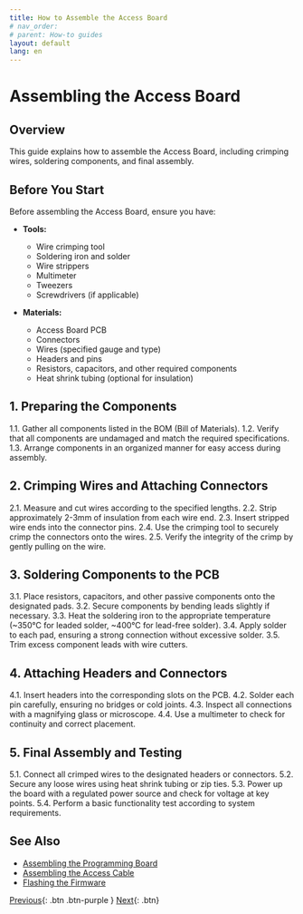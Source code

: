 ```yaml
---
title: How to Assemble the Access Board
# nav_order: 
# parent: How-to guides
layout: default
lang: en
---
```


# Assembling the Access Board

## Overview

This guide explains how to assemble the Access Board, including crimping wires, soldering components, and final assembly.

## Before You Start

Before assembling the Access Board, ensure you have:

* **Tools:**
  * Wire crimping tool
  * Soldering iron and solder
  * Wire strippers
  * Multimeter
  * Tweezers
  * Screwdrivers (if applicable)
  
* **Materials:**
  * Access Board PCB
  * Connectors
  * Wires (specified gauge and type)
  * Headers and pins
  * Resistors, capacitors, and other required components
  * Heat shrink tubing (optional for insulation)

## 1. Preparing the Components

1.1. Gather all components listed in the BOM (Bill of Materials).
1.2. Verify that all components are undamaged and match the required specifications.
1.3. Arrange components in an organized manner for easy access during assembly.

## 2. Crimping Wires and Attaching Connectors

2.1. Measure and cut wires according to the specified lengths.
2.2. Strip approximately 2-3mm of insulation from each wire end.
2.3. Insert stripped wire ends into the connector pins.
2.4. Use the crimping tool to securely crimp the connectors onto the wires.
2.5. Verify the integrity of the crimp by gently pulling on the wire.

## 3. Soldering Components to the PCB

3.1. Place resistors, capacitors, and other passive components onto the designated pads.
3.2. Secure components by bending leads slightly if necessary.
3.3. Heat the soldering iron to the appropriate temperature (~350°C for leaded solder, ~400°C for lead-free solder).
3.4. Apply solder to each pad, ensuring a strong connection without excessive solder.
3.5. Trim excess component leads with wire cutters.

## 4. Attaching Headers and Connectors

4.1. Insert headers into the corresponding slots on the PCB.
4.2. Solder each pin carefully, ensuring no bridges or cold joints.
4.3. Inspect all connections with a magnifying glass or microscope.
4.4. Use a multimeter to check for continuity and correct placement.

## 5. Final Assembly and Testing

5.1. Connect all crimped wires to the designated headers or connectors.
5.2. Secure any loose wires using heat shrink tubing or zip ties.
5.3. Power up the board with a regulated power source and check for voltage at key points.
5.4. Perform a basic functionality test according to system requirements.

## See Also

* [Assembling the Programming Board](assembling_programming_board.md)
* [Assembling the Access Cable](assembling_access_cable.md)
* [Flashing the Firmware](flashing_firmware.md)

[Previous]({{site.url}}/how-tos){: .btn .btn-purple }
[Next]({{site.url}}/how-tos){: .btn}